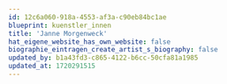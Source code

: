 ```yaml
---
id: 12c6a060-918a-4553-af3a-c90eb84bc1ae
blueprint: kuenstler_innen
title: 'Janne Morgenweck'
hat_eigene_website_has_own_website: false
biographie_eintragen_create_artist_s_biography: false
updated_by: b1a43fd3-c865-4122-b6cc-50cfa81a1985
updated_at: 1720291515
---
```

